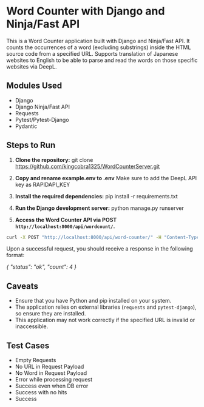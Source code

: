# Word Counter with Django and Ninja/Fast API

This is a Word Counter application built with Django and Ninja/Fast API. It counts the occurrences of a word (excluding substrings) inside the HTML source code from a specified URL. Supports translation of Japanese websites to English to be able to parse and read the words on those specific websites via DeepL.

## Modules Used

- Django
- Django Ninja/Fast API
- Requests
- Pytest/Pytest-Django
- Pydantic

## Steps to Run

1. **Clone the repository:**
git clone https://github.com/kingcobra1325/WordCounterServer.git


2. **Copy and rename example.env to .env**
Make sure to add the DeepL API key as RAPIDAPI_KEY


3. **Install the required dependencies:**
pip install -r requirements.txt


4. **Run the Django development server:**
python manage.py runserver


5. **Access the Word Counter API via POST `http://localhost:8000/api/wordcount/`.**
```bash
curl -X POST "http://localhost:8000/api/word-counter/" -H "Content-Type: application/json" -d '{"url": "https://example.com", "word": "domain"}'
```
Upon a successful request, you should receive a response in the following format:

*{
  "status": "ok",
  "count": 4
}*

## Caveats

- Ensure that you have Python and pip installed on your system.
- The application relies on external libraries (`requests` and `pytest-django`), so ensure they are installed.
- This application may not work correctly if the specified URL is invalid or inaccessible.

## Test Cases

- Empty Requests
- No URL in Request Payload
- No Word in Request Payload
- Error while processing request
- Success even when DB error
- Success with no hits
- Success